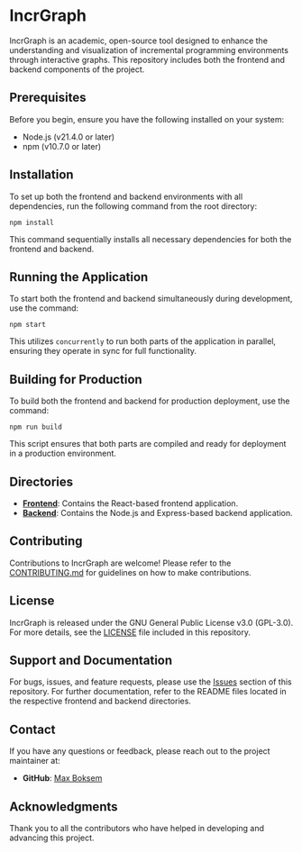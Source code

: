 # IncrGraph

IncrGraph is an academic, open-source tool designed to enhance the understanding and visualization of incremental programming environments through interactive graphs. This repository includes both the frontend and backend components of the project.

## Prerequisites

Before you begin, ensure you have the following installed on your system:
- Node.js (v21.4.0 or later)
- npm (v10.7.0 or later)

## Installation

To set up both the frontend and backend environments with all dependencies, run the following command from the root directory:

```npm install```

This command sequentially installs all necessary dependencies for both the frontend and backend.

## Running the Application

To start both the frontend and backend simultaneously during development, use the command:

```npm start```

This utilizes `concurrently` to run both parts of the application in parallel, ensuring they operate in sync for full functionality.

## Building for Production

To build both the frontend and backend for production deployment, use the command:

```npm run build```

This script ensures that both parts are compiled and ready for deployment in a production environment.

## Directories

- **[Frontend](./frontend/README.md)**: Contains the React-based frontend application.
- **[Backend](./backend/README.md)**: Contains the Node.js and Express-based backend application.

## Contributing

Contributions to IncrGraph are welcome! Please refer to the [CONTRIBUTING.md](CONTRIBUTING.md) for guidelines on how to make contributions.

## License

IncrGraph is released under the GNU General Public License v3.0 (GPL-3.0). For more details, see the [LICENSE](COPYING) file included in this repository.

## Support and Documentation

For bugs, issues, and feature requests, please use the [Issues](https://github.com/MaxMB15/MSc-SE-Master-Project/issues) section of this repository. For further documentation, refer to the README files located in the respective frontend and backend directories.

## Contact

If you have any questions or feedback, please reach out to the project maintainer at:
- **GitHub**: [Max Boksem](https://github.com/MaxMB15)

## Acknowledgments

Thank you to all the contributors who have helped in developing and advancing this project.

